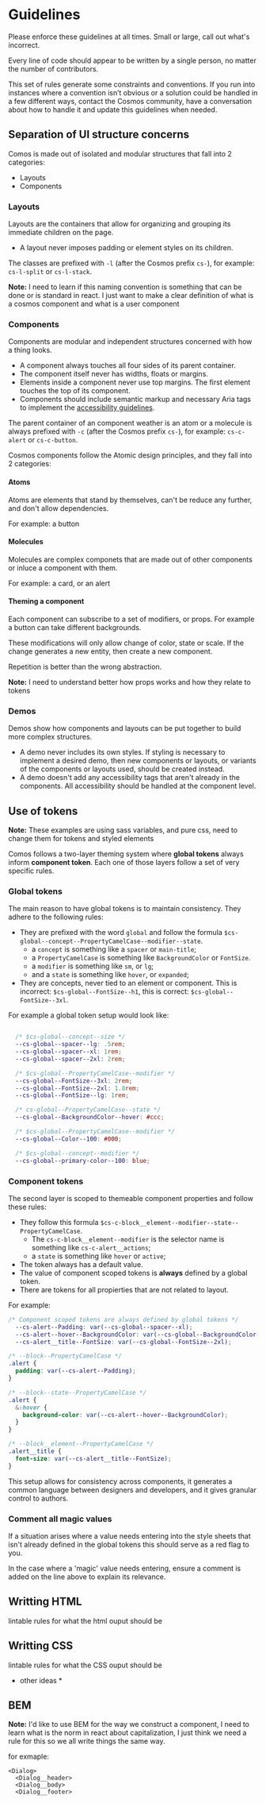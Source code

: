 # Guidelines

Please enforce these guidelines at all times. Small or large, call out what's incorrect.

Every line of code should appear to be written by a single person, no matter the number of contributors.

This set of rules generate some constraints and conventions. If you run into instances where a convention isn’t obvious or a solution could be handled in a few different ways, contact the Cosmos community, have a conversation about how to handle it and update this guidelines when needed.

## Separation of UI structure concerns

Comos is made out of isolated and modular structures that fall into 2 categories:

- Layouts
- Components

### Layouts

Layouts are the containers that allow for organizing and grouping its immediate children on the page.

- A layout never imposes padding or element styles on its children.

The classes are prefixed with `-l` (after the Cosmos prefix `cs-`), for example: `cs-l-split` or `cs-l-stack`.

**Note:** I need to learn if this naming convention is something that can be done or is standard in react. I just want to make a clear definition of what is a cosmos component and what is a user component

### Components

Components are modular and independent structures concerned with how a thing looks.

- A component always touches all four sides of its parent container.
- The component itself never has widths, floats or margins.
- Elements inside a component never use top margins. The first element touches the top of its component.
- Components should include semantic markup and necessary Aria tags to implement the [accessibility guidelines](accessibility-guide.md).

The parent container of an component weather is an atom or a molecule is always prefixed with `-c` (after the Cosmos prefix `cs-`), for example: `cs-c-alert` or `cs-c-button`.

Cosmos components follow the Atomic design principles, and they fall into 2 categories:

#### Atoms

Atoms are elements that stand by themselves, can't be reduce any further, and don't allow dependencies.

For example: a button

#### Molecules

Molecules are complex componets that are made out of other components or inluce a component with them.

For example: a card, or an alert

#### Theming a component

Each component can subscribe to a set of modifiers, or props. For example a button can take different backgrounds.

These modifications will only allow change of color, state or scale.  If the change generates a new entity, then create a new component.

Repetition is better than the wrong abstraction.

**Note:** I need to understand better how props works and how they relate to tokens

### Demos

Demos show how components and layouts can be put together to build more complex structures. 

- A demo never includes its own styles. If styling is necessary to implement a desired demo, then new components or layouts, or variants of the components or layouts used, should be created instead.
- A demo doesn't add any accessibility tags that aren't already in the components. All accessibility should be handled at the component level.


## Use of tokens

**Note:** These examples are using sass variables, and pure css, need to change them for tokens and styled elements

Comos follows a two-layer theming system where **global tokens** always inform **component token**. Each one of those layers follow a set of very specific rules.

### Global tokens

The main reason to have global tokens is to maintain consistency. They adhere to the following rules:

- They are prefixed with the word `global` and follow the formula `$cs-global--concept--PropertyCamelCase--modifier--state`.
  - a `concept` is something like a `spacer` or `main-title`;
  - a `PropertyCamelCase` is something like `BackgroundColor` or `FontSize`.
  - a `modifier` is something like  `sm`, or `lg`;
  - and a `state` is something like  `hover`, or `expanded`;
- They are concepts, never tied to an element or component. This is incorrect: `$cs-global--FontSize--h1`, this is correct: `$cs-global--FontSize--3xl`.

For example a global token setup would look like:

```scss

  /* $cs-global--concept--size */
  --cs-global--spacer--lg: .5rem;
  --cs-global--spacer--xl: 1rem;
  --cs-global--spacer--2xl: 2rem;

  /* $cs-global--PropertyCamelCase--modifier */
  --cs-global--FontSize--3xl: 2rem;
  --cs-global--FontSize--2xl: 1.8rem;
  --cs-global--FontSize--lg: 1rem;

  /* cs-global--PropertyCamelCase--state */
  --cs-global--BackgroundColor--hover: #ccc;

  /* $cs-global--PropertyCamelCase--modifier */
  --cs-global--Color--100: #000;

  /* $cs-global--concept--modifier */
  --cs-global--primary-color--100: blue;
```

### Component tokens

The second layer is scoped to themeable component properties and follow these rules:

- They follow this formula `$cs-c-block__element--modifier--state--PropertyCamelCase`.
  - The `cs-c-block__element--modifier` is the selector name is something like `cs-c-alert__actions`;
  - a `state` is something like `hover` or `active`;
- The token always has a default value.
- The value of component scoped tokens is **always** defined by a global token.
- There are tokens for all propierties that are not related to layout.

For example:

```scss
/* Component scoped tokens are always defined by global tokens */
  --cs-alert--Padding: var(--cs-global--spacer--xl);
  --cs-alert--hover--BackgroundColor: var(--cs-global--BackgroundColor--hover);
  --cs-alert__title--FontSize: var(--cs-global--FontSize--2xl);

/* --block--PropertyCamelCase */
.alert {
  padding: var(--cs-alert--Padding);
}

/* --block--state--PropertyCamelCase */
.alert {
  &:hover {
    background-color: var(--cs-alert--hover--BackgroundColor);
  }
}

/* --block__element--PropertyCamelCase */
.alert__title {
  font-size: var(--cs-alert__title--FontSize);
}
```

This setup allows for consistency across components, it generates a common language between designers and developers, and it gives granular control to authors.

### Comment all magic values

If a situation arises where a value needs entering into the style sheets that isn't already defined in the global tokens this should serve as a red flag to you.

In the case where a 'magic' value needs entering, ensure a comment is added on the line above to explain its relevance.

## Writting HTML

lintable rules for what the html ouput should be

## Writting CSS

lintable rules for what the CSS ouput should be

* other ideas *
## BEM

**Note:** I'd like to use BEM for the way we construct a component, I need to learn what is the norm in react about capitalization, I just think we need a rule for this so we all write things the same way.

for exmaple:

```
<Dialog>
  <Dialog__header>
  <Dialog__body>
  <Dialog__footer>
```


